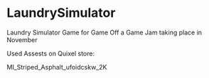 # LaundrySimulator

Laundry Simulator Game for Game Off a Game Jam taking place in November    

Used Assests on Quixel store:  

MI_Striped_Asphalt_ufoidcskw_2K
